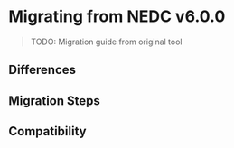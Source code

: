 # Migrating from NEDC v6.0.0

> TODO: Migration guide from original tool

## Differences
<!-- TODO: What's changed -->

## Migration Steps
<!-- TODO: How to migrate -->

## Compatibility
<!-- TODO: Backward compatibility -->
